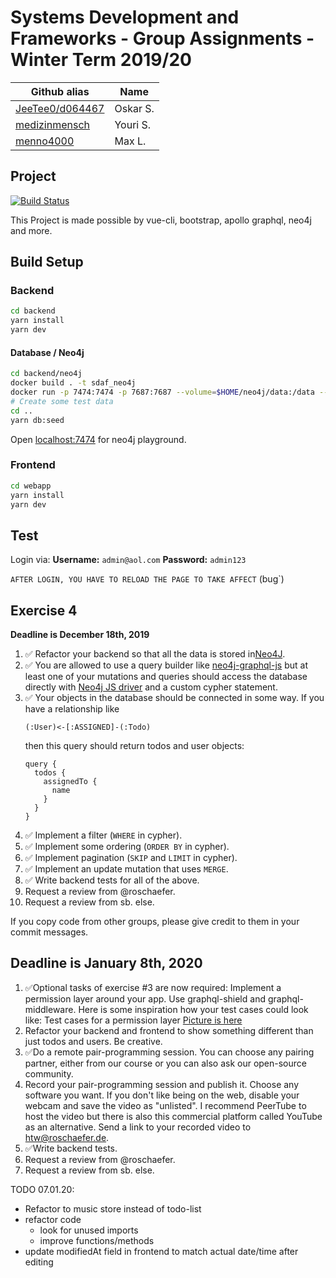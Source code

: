 # Systems Development and Frameworks - Group Assignments - Winter Term 2019/20

| Github alias                                       | Name     |
| -------------------------------------------------- | -------- |
| [JeeTee0/d064467](https://github.com/JeeTee0)      | Oskar S. |
| [medizinmensch](https://github.com/medizinmensch/) | Youri S. |
| [menno4000](https://github.com/menno4000)          | Max L.   |

## Project

[![Build Status](https://travis-ci.com/medizinmensch/Systems-Development-and-Frameworks.svg?branch=setup-travis)](https://travis-ci.com/medizinmensch/Systems-Development-and-Frameworks)

This Project is made possible by vue-cli, bootstrap, apollo graphql, neo4j and more.


## Build Setup

### Backend
```bash
cd backend
yarn install
yarn dev
```

#### Database / Neo4j
```bash
cd backend/neo4j
docker build . -t sdaf_neo4j
docker run -p 7474:7474 -p 7687:7687 --volume=$HOME/neo4j/data:/data --volume=$HOME/neo4j/logs:/logs --env=NEO4J_dbms_memory_pagecache_size=4G --env NEO4J_AUTH=neo4j/wordpass -d --name sdaf_neo4j sdaf_neo4j
# Create some test data
cd ..
yarn db:seed
```

Open [localhost:7474](http://localhost:7474/browser/) for neo4j playground.

### Frontend
```bash
cd webapp
yarn install
yarn dev
```

## Test

Login via:
**Username:** `admin@aol.com`
**Password:** `admin123`

`AFTER LOGIN, YOU HAVE TO RELOAD THE PAGE TO TAKE AFFECT` (bug`)

## Exercise 4
**Deadline is December 18th, 2019**

1. ✅ Refactor your backend so that all the data is stored in[Neo4J](https://neo4j.com/).
2. ✅ You are allowed to use a query builder like [neo4j-graphql-js](https://github.com/neo4j-graphql/neo4j-graphql-js)
   but at least one of your mutations and queries should access the database
   directly with [Neo4j JS driver](https://github.com/neo4j/neo4j-javascript-driver)
   and a custom cypher statement.
3. ✅ Your objects in the database should be connected in some way. If you have a
   relationship like
   ```
   (:User)<-[:ASSIGNED]-(:Todo)
   ```
   then this query should return todos and user objects:
   ```gql
   query {
     todos {
       assignedTo {
         name
       }
     }
   }
   ```
4. ✅ Implement a filter (`WHERE` in cypher).
5. ✅ Implement some ordering (`ORDER BY` in cypher).
6. ✅ Implement pagination (`SKIP` and `LIMIT` in cypher).
7. ✅ Implement an update mutation that uses `MERGE`.
8. ✅ Write backend tests for all of the above.
9. Request a review from @roschaefer.
10. Request a review from sb. else.

If you copy code from other groups, please give credit to them in your commit
messages.


## Deadline is January 8th, 2020

1. ✅Optional tasks of exercise #3 are now required: Implement a permission layer around your app. Use graphql-shield and graphql-middleware. Here is some inspiration how your test cases could look like: Test cases for a permission layer [Picture is here](https://github.com/roschaefer/Systems-Development-and-Frameworks/blob/master/5/README.md)
2. Refactor your backend and frontend to show something different than just todos and users. Be creative.
3. ✅Do a remote pair-programming session. You can choose any pairing partner, either from our course or you can also ask our open-source community.
4. Record your pair-programming session and publish it. Choose any software you want. If you don't like being on the web, disable your webcam and save the video as "unlisted". I recommend PeerTube to host the video but there is also this commercial platform called YouTube as an alternative. Send a link to your recorded video to htw@roschaefer.de.
5. ✅Write backend tests.
6. Request a review from @roschaefer.
7. Request a review from sb. else.


TODO 07.01.20:

- Refactor to music store instead of todo-list
- refactor code
    - look for unused imports
    - improve functions/methods
- update modifiedAt field in frontend to match actual date/time after editing  